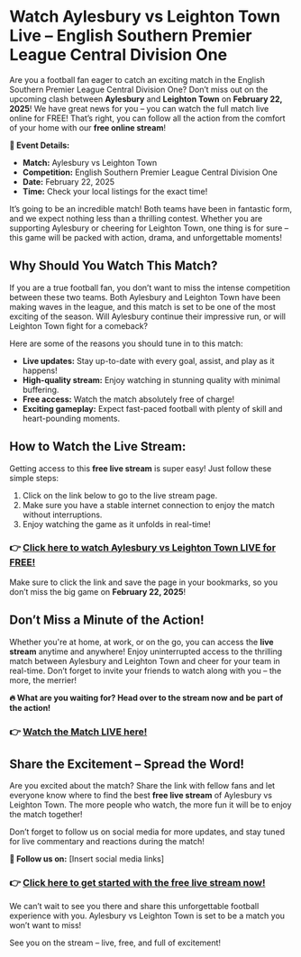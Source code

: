 # Watch Aylesbury vs Leighton Town Live – English Southern Premier League Central Division One

Are you a football fan eager to catch an exciting match in the English Southern Premier League Central Division One? Don’t miss out on the upcoming clash between **Aylesbury** and **Leighton Town** on **February 22, 2025**! We have great news for you – you can watch the full match live online for FREE! That’s right, you can follow all the action from the comfort of your home with our **free online stream**!

**📅 Event Details:**

- **Match:** Aylesbury vs Leighton Town
- **Competition:** English Southern Premier League Central Division One
- **Date:** February 22, 2025
- **Time:** Check your local listings for the exact time!

It’s going to be an incredible match! Both teams have been in fantastic form, and we expect nothing less than a thrilling contest. Whether you are supporting Aylesbury or cheering for Leighton Town, one thing is for sure – this game will be packed with action, drama, and unforgettable moments!

## Why Should You Watch This Match?

If you are a true football fan, you don’t want to miss the intense competition between these two teams. Both Aylesbury and Leighton Town have been making waves in the league, and this match is set to be one of the most exciting of the season. Will Aylesbury continue their impressive run, or will Leighton Town fight for a comeback?

Here are some of the reasons you should tune in to this match:

- **Live updates:** Stay up-to-date with every goal, assist, and play as it happens!
- **High-quality stream:** Enjoy watching in stunning quality with minimal buffering.
- **Free access:** Watch the match absolutely free of charge!
- **Exciting gameplay:** Expect fast-paced football with plenty of skill and heart-pounding moments.

## How to Watch the Live Stream:

Getting access to this **free live stream** is super easy! Just follow these simple steps:

1. Click on the link below to go to the live stream page.
2. Make sure you have a stable internet connection to enjoy the match without interruptions.
3. Enjoy watching the game as it unfolds in real-time!

### 👉 [**Click here to watch Aylesbury vs Leighton Town LIVE for FREE!**](https://tinyurl.com/livestreamfreeo?st=Aylesbury+vs+Leighton+Town&si=gh)

Make sure to click the link and save the page in your bookmarks, so you don’t miss the big game on **February 22, 2025**!

## Don’t Miss a Minute of the Action!

Whether you're at home, at work, or on the go, you can access the **live stream** anytime and anywhere! Enjoy uninterrupted access to the thrilling match between Aylesbury and Leighton Town and cheer for your team in real-time. Don’t forget to invite your friends to watch along with you – the more, the merrier!

**🔥 What are you waiting for? Head over to the stream now and be part of the action!**

### 👉 [**Watch the Match LIVE here!**](https://tinyurl.com/livestreamfreeo?st=Aylesbury+vs+Leighton+Town&si=gh)

## Share the Excitement – Spread the Word!

Are you excited about the match? Share the link with fellow fans and let everyone know where to find the best **free live stream** of Aylesbury vs Leighton Town. The more people who watch, the more fun it will be to enjoy the match together!

Don’t forget to follow us on social media for more updates, and stay tuned for live commentary and reactions during the match!

**📲 Follow us on:** [Insert social media links]

### 👉 [**Click here to get started with the free live stream now!**](https://tinyurl.com/livestreamfreeo?st=Aylesbury+vs+Leighton+Town&si=gh)

We can’t wait to see you there and share this unforgettable football experience with you. Aylesbury vs Leighton Town is set to be a match you won’t want to miss!

See you on the stream – live, free, and full of excitement!
